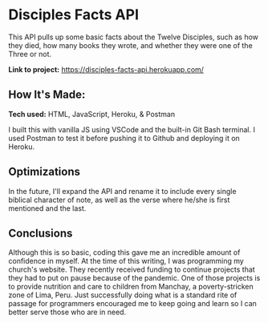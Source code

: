 # Disciples Facts API
This API pulls up some basic facts about the Twelve Disciples, such as how they died, how many books they wrote, and whether they were one of the Three or not.

**Link to project:** https://disciples-facts-api.herokuapp.com/

## How It's Made:

**Tech used:** HTML, JavaScript, Heroku, & Postman

I built this with vanilla JS using VSCode and the built-in Git Bash terminal. I used Postman to test it before pushing it to Github and deploying it on Heroku.

## Optimizations

In the future, I'll expand the API and rename it to include every single biblical character of note, as well as the verse where he/she is first mentioned and the last.

## Conclusions

Although this is so basic, coding this gave me an incredible amount of confidence in myself. At the time of this writing, I was programming my church's website. They recently received funding to continue projects that they had to put on pause because of the pandemic. One of those projects is to provide nutrition and care to children from Manchay, a poverty-stricken zone of Lima, Peru. Just successfully doing what is a standard rite of passage for programmers encouraged me to keep going and learn so I can better serve those who are in need.